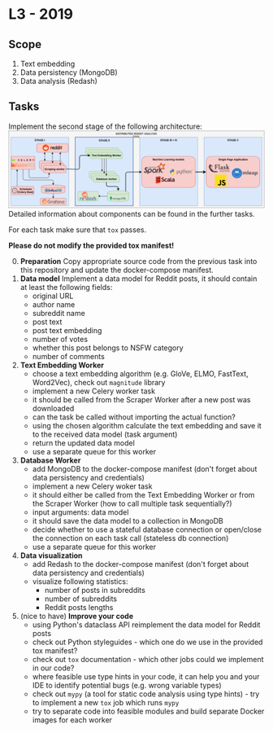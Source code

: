 # L3 - 2019

## Scope
1. Text embedding
2. Data persistency (MongoDB)
3. Data analysis (Redash)

## Tasks
Implement the second stage of the following architecture:
![Architecture](assets/stage-2.png)
Detailed information about components can be found in the further tasks.

For each task make sure that `tox` passes.

**Please do not modify the provided tox manifest!**

0. **Preparation** Copy appropriate source code from the previous task into this repository and update the docker-compose manifest.
1. **Data model** Implement a data model for Reddit posts, it should contain at least the following fields:
    - original URL
    - author name
    - subreddit name
    - post text
    - post text embedding
    - number of votes
    - whether this post belongs to NSFW category
    - number of comments
2. **Text Embedding Worker**
    - choose a text embedding algorithm (e.g. GloVe, ELMO, FastText, Word2Vec), check out `magnitude` library
    - implement a new Celery worker task
    - it should be called from the Scraper Worker after a new post was downloaded
    - can the task be called without importing the actual function?
    - using the chosen algorithm calculate the text embedding and save it to the received data model (task argument)
    - return the updated data model
    - use a separate queue for this worker
3. **Database Worker**
    - add MongoDB to the docker-compose manifest (don't forget about data persistency and credentials)
    - implement a new Celery woker task
    - it should either be called from the Text Embedding Worker or from the Scraper Worker (how to call multiple task sequentially?)
    - input arguments: data model
    - it should save the data model to a collection in MongoDB
    - decide whether to use a stateful database connection or open/close the connection on each task call (stateless db connection)
    - use a separate queue for this worker
4. **Data visualization**
    - add Redash to the docker-compose manifest (don't forget about data persistency and credentials)
    - visualize following statistics:
        - number of posts in subreddits 
        - number of subreddits
        - Reddit posts lengths
5. (nice to have) **Improve your code** 
    - using Python's dataclass API reimplement the data model for Reddit posts
    - check out Python styleguides - which one do we use in the provided tox manifest?
    - check out `tox` documentation - which other jobs could we implement in our code?
    - where feasible use type hints in your code, it can help you and your IDE to identify potential bugs (e.g. wrong variable types)
    - check out `mypy` (a tool for static code analysis using type hints) - try to implement a new `tox` job which runs `mypy`
    - try to separate code into feasible modules and build separate Docker images for each worker

